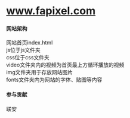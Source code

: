 # www.fapixel.com

#### 网站架构  
网站首页index.html  
js位于js文件夹  
css位于css文件夹  
video文件夹内的视频为首页最上方循环播放的视频  
img文件夹用于存放网站图片  
fonts文件夹内为网站的字体、贴图等内容  


#### 参与贡献

联安
